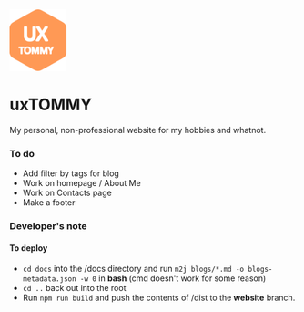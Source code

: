<img src="docs/assets/logo.svg" width="100px">

# uxTOMMY

My personal, non-professional website for my hobbies and whatnot.

### To do
- Add filter by tags for blog
- Work on homepage / About Me
- Work on Contacts page
- Make a footer

### Developer's note
#### To deploy
- ```cd docs``` into the /docs directory and run ```m2j blogs/*.md -o blogs-metadata.json -w 0``` in **bash** (cmd doesn't work for some reason)  
- ```cd ..``` back out into the root
- Run ```npm run build``` and push the contents of /dist to the **website** branch.
